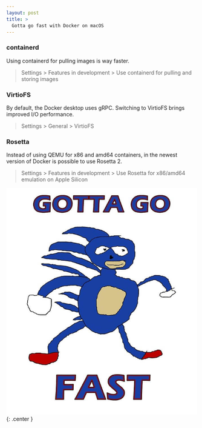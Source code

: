 ```yaml
---
layout: post
title: >
  Gotta go fast with Docker on macOS
---
```


### containerd

Using containerd for pulling images is way faster.

> Settings > Features in development > Use containerd for pulling and storing images

### VirtioFS

By default, the Docker desktop uses gRPC. Switching to VirtioFS brings improved I/O performance.

> Settings > General > VirtioFS

### Rosetta

Instead of using QEMU for x86 and amd64 containers, in the newest version of Docker is possible to use Rosetta 2.

> Settings > Features in development > Use Rosetta for x86/amd64 emulation on Apple Silicon

![sanic](/public/2023-01-19-gotta-go-fast-with-docker-on-macos/sanic.jpg){: .center }
